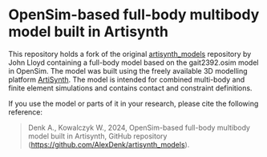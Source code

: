 # OpenSim-based full-body multibody model built in Artisynth
This repository holds a fork of the original [artisynth_models](https://github.com/artisynth/artisynth_models) repository by John Lloyd containing a full-body model based on the gait2392.osim model in OpenSim. The model was built using the freely available 3D modelling platform [ArtiSynth](https://www.artisynth.org/Main/HomePage). The model is intended for combined multi-body and finite element simulations and contains contact and constraint definitions.

If you use the model or parts of it in your research, please cite the following reference:
> Denk A., Kowalczyk W., 2024, OpenSim-based full-body multibody model built in Artisynth, GitHub repository (https://github.com/AlexDenk/artisynth_models).

